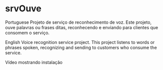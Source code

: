# srvOuve

Portuguese
Projeto de serviço de reconhecimento de voz.
Este projeto, ouve palavras ou frases ditas, reconhecendo 
e enviando para clientes que consomem o serviço.

English
Voice recognition service project.
This project listens to words or phrases spoken, recognizing
and sending to customers who consume the service.

<a ref="https://youtu.be/P74bz2bIgKE">Vídeo mostrando instalação</a>

